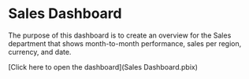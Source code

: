 # Sales Dashboard

The purpose of this dashboard is to create an overview for the Sales department that shows month-to-month performance, sales per region, currency, and date.

[Click here to open the dashboard](Sales Dashboard.pbix)